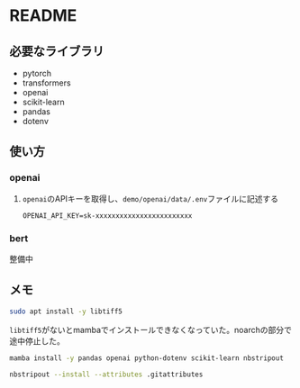 # README

## 必要なライブラリ

- pytorch
- transformers
- openai
- scikit-learn
- pandas
- dotenv

## 使い方

### openai

1. `openai`のAPIキーを取得し、`demo/openai/data/.env`ファイルに記述する

   ```.env
   OPENAI_API_KEY=sk-xxxxxxxxxxxxxxxxxxxxxxxx
   ```

### bert

整備中

## メモ

```sh
sudo apt install -y libtiff5
```

`libtiff5`がないとmambaでインストールできなくなっていた。noarchの部分で途中停止した。

```sh
mamba install -y pandas openai python-dotenv scikit-learn nbstripout
```

```sh
nbstripout --install --attributes .gitattributes
```
